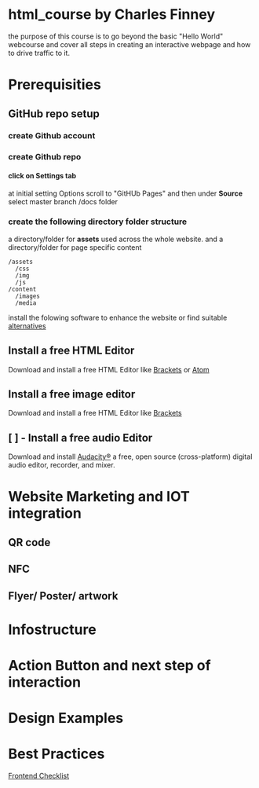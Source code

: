 # html_course by Charles Finney
the purpose of this course is to go beyond the basic "Hello World" webcourse and cover all steps in creating an interactive webpage and how to drive traffic to it.
# Prerequisities 
## GitHub repo setup
### create Github account 
### create Github repo
#### click on Settings tab
at initial setting Options scroll to "GitHUb Pages" and then under <b>Source</b> select master branch /docs folder
### create the following directory folder structure
a directory/folder for <b>assets</b> used across the whole website. and a directory/folder for page specific content 
```
/assets  
  /css
  /img
  /js
/content
  /images
  /media
```
install the folowing software to enhance the website or find suitable [alternatives](https://alternativeto.net/)
## Install a free HTML Editor
Download and install a free HTML Editor like [Brackets](http://brackets.io/) or [Atom](https://atom.io/)
## Install a free image editor 
Download and install a free HTML Editor like [Brackets](http://brackets.io/) 
## [ ] - Install a free audio Editor
Download and install [Audacity®](https://www.audacityteam.org/) a free, open source (cross-platform) digital audio editor, recorder, and mixer.

# Website Marketing and IOT integration
## QR code 
## NFC 
## Flyer/ Poster/ artwork

# Infostructure

# Action Button and next step of interaction

# Design Examples

# Best Practices
[Frontend Checklist](https://frontendchecklist.io/)






